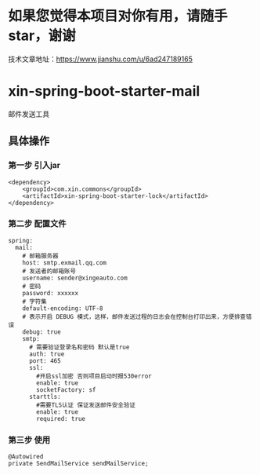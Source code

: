 
# 如果您觉得本项目对你有用，请随手star，谢谢
技术文章地址：https://www.jianshu.com/u/6ad247189165

# xin-spring-boot-starter-mail

邮件发送工具

## 具体操作
### 第一步 引入jar
``` 
<dependency>
    <groupId>com.xin.commons</groupId>
    <artifactId>xin-spring-boot-starter-lock</artifactId>
</dependency>
``` 
### 第二步 配置文件
``` 
spring:
  mail:
    # 邮箱服务器
    host: smtp.exmail.qq.com
    # 发送者的邮箱账号
    username: sender@xingeauto.com
    # 密码
    password: xxxxxx
    # 字符集
    default-encoding: UTF-8
    # 表示开启 DEBUG 模式，这样，邮件发送过程的日志会在控制台打印出来，方便排查错误
    debug: true
    smtp:
      # 需要验证登录名和密码 默认是true
      auth: true
      port: 465
      ssl:
        #开启ssl加密 否则项目启动时报530error
        enable: true
        socketFactory: sf
      starttls:
        #需要TLS认证 保证发送邮件安全验证
        enable: true
        required: true
``` 
### 第三步 使用
``` 
@Autowired
private SendMailService sendMailService;
``` 
